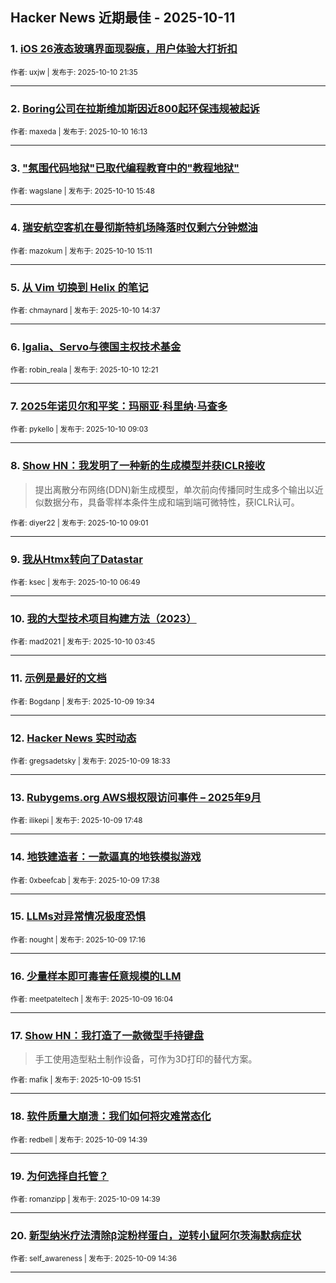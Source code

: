 ## Hacker News 近期最佳 - 2025-10-11


### 1. [iOS 26液态玻璃界面现裂痕，用户体验大打折扣](https://news.ycombinator.com/item?id=45544044)

<sub>作者: uxjw | 发布于: 2025-10-10 21:35</sub>

---

### 2. [Boring公司在拉斯维加斯因近800起环保违规被起诉](https://news.ycombinator.com/item?id=45540585)

<sub>作者: maxeda | 发布于: 2025-10-10 16:13</sub>

---

### 3. ["氛围代码地狱"已取代编程教育中的"教程地狱"](https://news.ycombinator.com/item?id=45540313)

<sub>作者: wagslane | 发布于: 2025-10-10 15:48</sub>

---

### 4. [瑞安航空客机在曼彻斯特机场降落时仅剩六分钟燃油](https://news.ycombinator.com/item?id=45539943)

<sub>作者: mazokum | 发布于: 2025-10-10 15:11</sub>

---

### 5. [从 Vim 切换到 Helix 的笔记](https://news.ycombinator.com/item?id=45539609)

<sub>作者: chmaynard | 发布于: 2025-10-10 14:37</sub>

---

### 6. [Igalia、Servo与德国主权技术基金](https://news.ycombinator.com/item?id=45538137)

<sub>作者: robin_reala | 发布于: 2025-10-10 12:21</sub>

---

### 7. [2025年诺贝尔和平奖：玛丽亚·科里纳·马查多](https://news.ycombinator.com/item?id=45536700)

<sub>作者: pykello | 发布于: 2025-10-10 09:03</sub>

---

### 8. [Show HN：我发明了一种新的生成模型并获ICLR接收](https://news.ycombinator.com/item?id=45536694)
> 提出离散分布网络(DDN)新生成模型，单次前向传播同时生成多个输出以近似数据分布，具备零样本条件生成和端到端可微特性，获ICLR认可。

<sub>作者: diyer22 | 发布于: 2025-10-10 09:01</sub>

---

### 9. [我从Htmx转向了Datastar](https://news.ycombinator.com/item?id=45536000)

<sub>作者: ksec | 发布于: 2025-10-10 06:49</sub>

---

### 10. [我的大型技术项目构建方法（2023）](https://news.ycombinator.com/item?id=45535202)

<sub>作者: mad2021 | 发布于: 2025-10-10 03:45</sub>

---

### 11. [示例是最好的文档](https://news.ycombinator.com/item?id=45532090)

<sub>作者: Bogdanp | 发布于: 2025-10-09 19:34</sub>

---

### 12. [Hacker News 实时动态](https://news.ycombinator.com/item?id=45531367)

<sub>作者: gregsadetsky | 发布于: 2025-10-09 18:33</sub>

---

### 13. [Rubygems.org AWS根权限访问事件 – 2025年9月](https://news.ycombinator.com/item?id=45530832)

<sub>作者: ilikepi | 发布于: 2025-10-09 17:48</sub>

---

### 14. [地铁建造者：一款逼真的地铁模拟游戏](https://news.ycombinator.com/item?id=45530744)

<sub>作者: 0xbeefcab | 发布于: 2025-10-09 17:38</sub>

---

### 15. [LLMs对异常情况极度恐惧](https://news.ycombinator.com/item?id=45530486)

<sub>作者: nought | 发布于: 2025-10-09 17:16</sub>

---

### 16. [少量样本即可毒害任意规模的LLM](https://news.ycombinator.com/item?id=45529587)

<sub>作者: meetpateltech | 发布于: 2025-10-09 16:04</sub>

---

### 17. [Show HN：我打造了一款微型手持键盘](https://news.ycombinator.com/item?id=45529393)
> 手工使用造型粘土制作设备，可作为3D打印的替代方案。

<sub>作者: mafik | 发布于: 2025-10-09 15:51</sub>

---

### 18. [软件质量大崩溃：我们如何将灾难常态化](https://news.ycombinator.com/item?id=45528347)

<sub>作者: redbell | 发布于: 2025-10-09 14:39</sub>

---

### 19. [为何选择自托管？](https://news.ycombinator.com/item?id=45528342)

<sub>作者: romanzipp | 发布于: 2025-10-09 14:39</sub>

---

### 20. [新型纳米疗法清除β淀粉样蛋白，逆转小鼠阿尔茨海默病症状](https://news.ycombinator.com/item?id=45528308)

<sub>作者: self_awareness | 发布于: 2025-10-09 14:36</sub>

---

